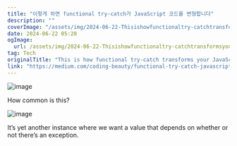 ```yaml
---
title: "이렇게 하면 functional try-catch가 JavaScript 코드를 변형합니다"
description: ""
coverImage: "/assets/img/2024-06-22-Thisishowfunctionaltry-catchtransformsyourJavaScriptcode_0.png"
date: 2024-06-22 05:20
ogImage: 
  url: /assets/img/2024-06-22-Thisishowfunctionaltry-catchtransformsyourJavaScriptcode_0.png
tag: Tech
originalTitle: "This is how functional try-catch transforms your JavaScript code"
link: "https://medium.com/coding-beauty/functional-try-catch-javascript-f21885cc2e64"
---
```




![image](/assets/img/2024-06-22-Thisishowfunctionaltry-catchtransformsyourJavaScriptcode_0.png)

How common is this?

![image](/assets/img/2024-06-22-Thisishowfunctionaltry-catchtransformsyourJavaScriptcode_1.png)

It’s yet another instance where we want a value that depends on whether or not there’s an exception.
